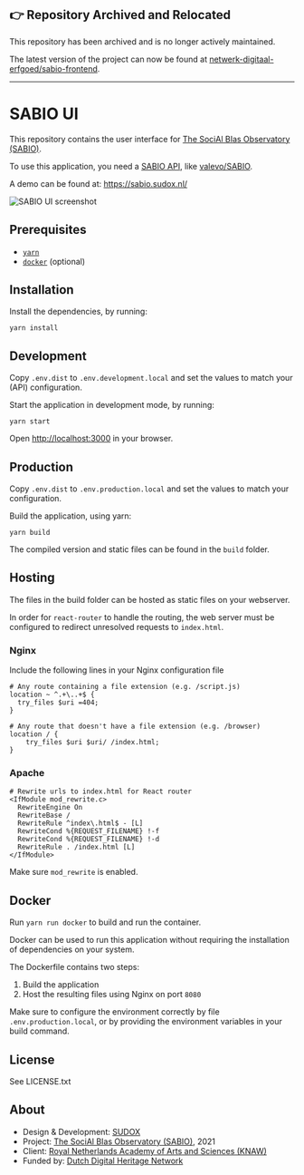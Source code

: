 ## :point_right: Repository Archived and Relocated
 
This repository has been archived and is no longer actively maintained. 

The latest version of the project can now be found at [netwerk-digitaal-erfgoed/sabio-frontend](https://github.com/netwerk-digitaal-erfgoed/sabio-frontend).

---

# SABIO UI

This repository contains the user interface for [The SociAl BIas Observatory (SABIO)](https://www.cultural-ai.nl/projects/post-2-4c8dm).

To use this application, you need a [SABIO API](./public/swagger.yml?raw=true), like [valevo/SABIO](https://github.com/valevo/SABIO).

A demo can be found at: https://sabio.sudox.nl/

![SABIO UI screenshot](./screenshot.jpg?raw=true)

## Prerequisites

- [`yarn`](https://classic.yarnpkg.com/en/)
- [`docker`](https://www.docker.com/) (optional)

## Installation

Install the dependencies, by running:

`yarn install`

## Development

Copy `.env.dist` to `.env.development.local` and set the values to match your (API) configuration.

Start the application in development mode, by running:

`yarn start`

Open [http://localhost:3000](http://localhost:3000) in your browser.

## Production

Copy `.env.dist` to `.env.production.local` and set the values to match your configuration.

Build the application, using yarn:

`yarn build`

The compiled version and static files can be found in the `build` folder.

## Hosting

The files in the build folder can be hosted as static files on your webserver.

In order for `react-router` to handle the routing, the web server must be configured to redirect unresolved requests to `index.html`.

### Nginx

Include the following lines in your Nginx configuration file

```
# Any route containing a file extension (e.g. /script.js)
location ~ ^.+\..+$ {
  try_files $uri =404;
}

# Any route that doesn't have a file extension (e.g. /browser)
location / {
    try_files $uri $uri/ /index.html;
}
```

### Apache

```
# Rewrite urls to index.html for React router
<IfModule mod_rewrite.c>
  RewriteEngine On
  RewriteBase /
  RewriteRule ^index\.html$ - [L]
  RewriteCond %{REQUEST_FILENAME} !-f
  RewriteCond %{REQUEST_FILENAME} !-d
  RewriteRule . /index.html [L]
</IfModule>
```

Make sure `mod_rewrite` is enabled.

## Docker

Run `yarn run docker` to build and run the container.

Docker can be used to run this application without requiring the installation of dependencies on your system.

The Dockerfile contains two steps:

1. Build the application
2. Host the resulting files using Nginx on port `8080`

Make sure to configure the environment correctly by file `.env.production.local`, or by providing the environment variables in your build command.

## License

See LICENSE.txt

## About

- Design & Development: [SUDOX](https://www.sudox.nl)
- Project: [The SociAl BIas Observatory (SABIO)](https://www.cultural-ai.nl/projects/post-2-4c8dm), 2021
- Client: [Royal Netherlands Academy of Arts and Sciences (KNAW)](https://www.knaw.nl/)
- Funded by: [Dutch Digital Heritage Network](https://netwerkdigitaalerfgoed.nl/)
